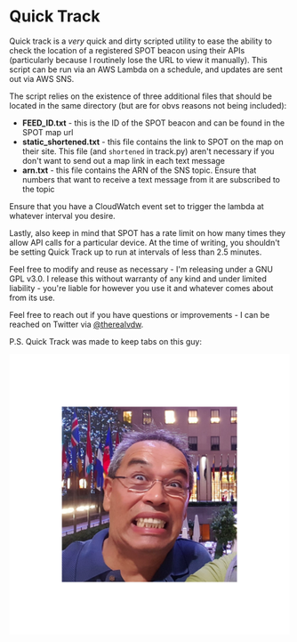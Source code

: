 # Quick Track

Quick track is a _very_ quick and dirty scripted utility to ease the ability to check the location of a registered SPOT beacon using their APIs (particularly because I routinely lose the URL to view it manually). This script can be run via an AWS Lambda on a schedule, and updates are sent out via AWS SNS. 

The script relies on the existence of three additional files that should be located in the same directory (but are for obvs reasons not being included):

* **FEED_ID.txt** - this is the ID of the SPOT beacon and can be found in the SPOT map url
* **static_shortened.txt** - this file contains the link to SPOT on the map on their site. This file (and `shortened` in track.py) aren't necessary if you don't want to send out a map link in each text message
* **arn.txt** - this file contains the ARN of the SNS topic. Ensure that numbers that want to receive a text message from it are subscribed to the topic 

Ensure that you have a CloudWatch event set to trigger the lambda at whatever interval you desire. 

Lastly, also keep in mind that SPOT has a rate limit on how many times they allow API calls for a particular device. At the time of writing, you shouldn't be setting Quick Track up to run at intervals of less than 2.5 minutes. 

Feel free to modify and reuse as necessary - I'm releasing under a GNU GPL v3.0. I release this without warranty of any kind and under limited liability - you're liable for however you use it and whatever comes about from its use. 

Feel free to reach out if you have questions or improvements - I can be reached on Twitter via [@therealvdw](https://twitter.com/therealvdw). 

P.S. Quick Track was made to keep tabs on this guy: 

![#3spooky5me](spooky.png)
